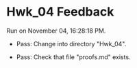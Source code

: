 # Hwk_04 Feedback

Run on November 04, 16:28:18 PM.

+ Pass: Change into directory "Hwk_04".

+ Pass: Check that file "proofs.md" exists.

